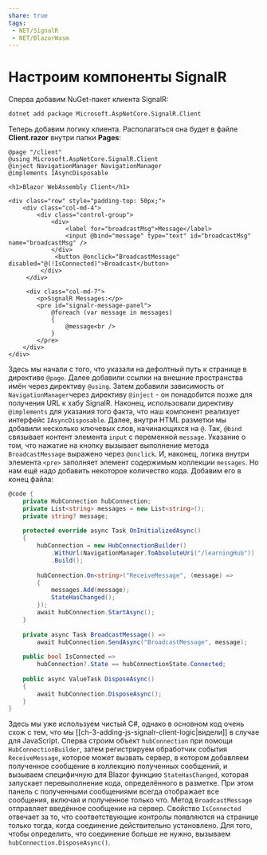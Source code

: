 ```yaml
---
share: true
tags:
 - NET/SignalR
 - NET/BlazorWasm
---
```

# Настроим компоненты SignalR
Сперва добавим NuGet-пакет клиента SignalR:
```bash
dotnet add package Microsoft.AspNetCore.SignalR.Client
```
Теперь добавим логику клиента. Располагаться она будет в файле **Client.razor** внутри папки **Pages**:
```razor
@page "/client"
@using Microsoft.AspNetCore.SignalR.Client
@inject NavigationManager NavigationManager
@implements IAsyncDisposable

<h1>Blazor WebAssembly Client</h1>

<div class="row" style="padding-top: 50px;">
	<div class="col-md-4">
		<div class="control-group">
			<div>
				<label for="broadcastMsg">Message</label>
				<input @bind="message" type="text" id="broadcastMsg" name="broadcastMsg" />
			</div>
			 <button @onclick="BroadcastMessage" disabled="@(!IsConnected)">Broadcast</button>
		 </div>
	 </div>
	 
	 <div class="col-md-7">
	 	<p>SignalR Messages:</p>
		<pre id="signalr-message-panel">
			@foreach (var message in messages)
			{
				@message<br />
			}
		</pre>
	</div>
</div>
```
Здесь мы начали с того, что указали на дефолтный путь к странице в директиве `@page`. Далее добавили ссылки на внешние пространства имён через директиву `@using`. Затем добавили зависимость от `NavigationManager`через директиву `@inject` - он понадобится позже для получения URL к хабу SignalR. Наконец, использовали директиву `@implements` для указания того факта, что наш компонент реализует интерфейс `IAsyncDisposable`.
Далее, внутри HTML разметки мы добавили несколько ключевых слов, начинающихся на `@`. Так, `@bind` связывает контент элемента `input` с переменной `message`. Указание о том, что нажатие на кнопку вызывает выполнение метода `BroadcastMessage` выражено через `@onclick`. И, наконец, логика внутри элемента `<pre>` заполняет элемент содержимым коллекции `messages`.
Но нам ещё надо добавить некоторое количество кода. Добавим его в конец файла:
```csharp
@code {
	private HubConnection hubConnection;
	private List<string> messages = new List<string>();
	private string? message;
	
	protected override async Task OnInitializedAsync()
	{
		hubConnection = new HubConnectionBuilder()
			.WithUrl(NavigationManager.ToAbsoluteUri("/learningHub"))
			.Build();
		
		hubConnection.On<string>("ReceiveMessage", (message) =>
		{
			messages.Add(message);
			StateHasChanged();
		});
		await hubConnection.StartAsync();
	}
	
	private async Task BroadcastMessage() =>
		await hubConnection.SendAsync("BroadcastMessage", message);
	
	public bool IsConnected =>
		hubConnection?.State == hubConnectionState.Connected;
	
	public async ValueTask DisposeAsync()
	{
		await hubConnection.DisposeAsync();
	}
}
```
Здесь мы уже используем чистый C#, однако в основном код очень схож с тем, что мы [[ch-3-adding-js-signalr-client-logic|видели]] в случае для JavaScript. Сперва строим объект `hubConnection` при помощи `HubConnectionBuilder`, затем регистрируем обработчик события `ReceiveMessage`, которое может вызвать сервер, в котором добавляем полученное сообщение в коллекцию полученных сообщений, и вызываем специфичную для Blazor функцию `StateHasChanged`, которая запускает перевыполнение кода, определённого в разметке. При этом панель с полученными сообщениями всегда отображает все сообщения, включая и полученное только что. Метод `BroadcastMessage` отправляет введённое сообщение на сервер. Свойство `IsConnected` отвечает за то, что соответствующие контролы появляются на странице только тогда, когда соединение действительно установлено. Для того, чтобы определить, что соединение больше не нужно, вызываем `hubConnection.DisposeAsync()`.
